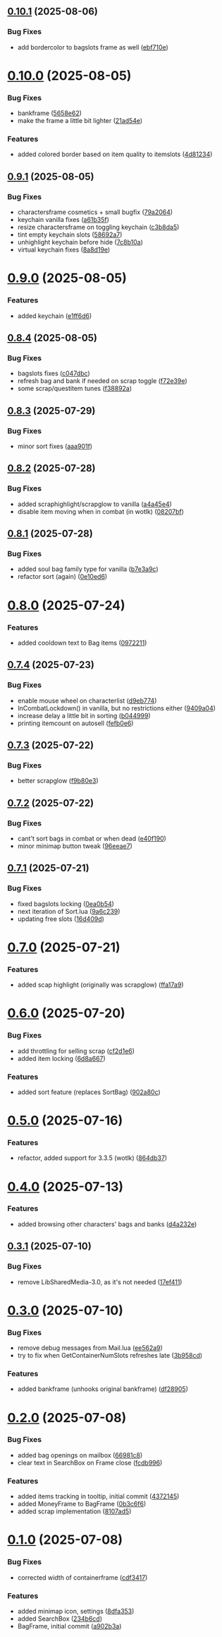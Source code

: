 ## [0.10.1](https://github.com/dh-harald/Bagzen/compare/v0.10.0...v0.10.1) (2025-08-06)


### Bug Fixes

* add bordercolor to bagslots frame as well ([ebf710e](https://github.com/dh-harald/Bagzen/commit/ebf710e57f9b5e4bc69ee10f3946125ca712a181))

# [0.10.0](https://github.com/dh-harald/Bagzen/compare/v0.9.1...v0.10.0) (2025-08-05)


### Bug Fixes

* bankframe ([5658e62](https://github.com/dh-harald/Bagzen/commit/5658e62fc2076c3b793de1895239f4b4c7718745))
* make the frame a little bit lighter ([21ad54e](https://github.com/dh-harald/Bagzen/commit/21ad54ea4f1fb56e9c87bdda3435d5d76e031c85))


### Features

* added colored border based on item quality to itemslots ([4d81234](https://github.com/dh-harald/Bagzen/commit/4d812340eea755e7293a683023dfa66496ba900a))

## [0.9.1](https://github.com/dh-harald/Bagzen/compare/v0.9.0...v0.9.1) (2025-08-05)


### Bug Fixes

* charactersframe cosmetics + small bugfix ([79a2064](https://github.com/dh-harald/Bagzen/commit/79a2064861c7a32953628b1e7a0e85b2cb1f2db4))
* keychain vanilla fixes ([a61b35f](https://github.com/dh-harald/Bagzen/commit/a61b35f331a3451ab81afbcb47b74793029807e3))
* resize charactersframe on toggling keychain ([c3b8da5](https://github.com/dh-harald/Bagzen/commit/c3b8da5588963e5d3c286bc633d2be9910a59b0d))
* tint empty keychain slots ([58692a7](https://github.com/dh-harald/Bagzen/commit/58692a793358ac28b3005367a67a36e78fb2e258))
* unhighlight keychain before hide ([7c8b10a](https://github.com/dh-harald/Bagzen/commit/7c8b10aa903ba913c8b74a4a678d0b717b87c83b))
* virtual keychain fixes ([8a8d19e](https://github.com/dh-harald/Bagzen/commit/8a8d19e87e94144d898adfb6fafbce9d935e260d))

# [0.9.0](https://github.com/dh-harald/Bagzen/compare/v0.8.4...v0.9.0) (2025-08-05)


### Features

* added keychain ([e1ff6d6](https://github.com/dh-harald/Bagzen/commit/e1ff6d627e6cb207514c5dcc8b99a09d8a6363ba))

## [0.8.4](https://github.com/dh-harald/Bagzen/compare/v0.8.3...v0.8.4) (2025-08-05)


### Bug Fixes

* bagslots fixes ([c047dbc](https://github.com/dh-harald/Bagzen/commit/c047dbcb08e2a91db18c4f1fb7bf392e9c216ac7))
* refresh bag and bank if needed on scrap toggle ([f72e39e](https://github.com/dh-harald/Bagzen/commit/f72e39e38feb8e8cc2d0e19a5c0a52bb32719175))
* some scrap/questitem tunes ([f38892a](https://github.com/dh-harald/Bagzen/commit/f38892aec489a877b0bab1af580cbc6d8dbcbdc9))

## [0.8.3](https://github.com/dh-harald/Bagzen/compare/v0.8.2...v0.8.3) (2025-07-29)


### Bug Fixes

* minor sort fixes ([aaa901f](https://github.com/dh-harald/Bagzen/commit/aaa901f455278ea9465dd2eb880af7e3e8d973c3))

## [0.8.2](https://github.com/dh-harald/Bagzen/compare/v0.8.1...v0.8.2) (2025-07-28)


### Bug Fixes

* added scraphighlight/scrapglow to vanilla ([a4a45e4](https://github.com/dh-harald/Bagzen/commit/a4a45e45a57afd836a7ea5dc08438e607e4175c8))
* disable item moving when in combat (in wotlk) ([08207bf](https://github.com/dh-harald/Bagzen/commit/08207bfedae8c2d31959d9e84140d8b926132eb3))

## [0.8.1](https://github.com/dh-harald/Bagzen/compare/v0.8.0...v0.8.1) (2025-07-28)


### Bug Fixes

* added soul bag family type for vanilla ([b7e3a9c](https://github.com/dh-harald/Bagzen/commit/b7e3a9c96832aafdde911e598d3c1e8dddc3e9ec))
* refactor sort (again) ([0e10ed6](https://github.com/dh-harald/Bagzen/commit/0e10ed630ec68284fce324eae59e4c0d9dedb5b5))

# [0.8.0](https://github.com/dh-harald/Bagzen/compare/v0.7.4...v0.8.0) (2025-07-24)


### Features

* added cooldown text to Bag items ([0972211](https://github.com/dh-harald/Bagzen/commit/09722118918dcf723f9afe6fa5e03b9d16c2f63f))

## [0.7.4](https://github.com/dh-harald/Bagzen/compare/v0.7.3...v0.7.4) (2025-07-23)


### Bug Fixes

* enable mouse wheel on characterlist ([d9eb774](https://github.com/dh-harald/Bagzen/commit/d9eb7741f7950619d84ad4450c12975f96fa3ccc))
* InCombatLockdown() in vanilla, but no restrictions either ([9409a04](https://github.com/dh-harald/Bagzen/commit/9409a049b1bf73933adb78e928d909329e5bd01b))
* increase delay a little bit in sorting ([b044999](https://github.com/dh-harald/Bagzen/commit/b04499974c0fae313204a06d3dd7a76a6576e7a3))
* printing itemcount on autosell ([fefb0e6](https://github.com/dh-harald/Bagzen/commit/fefb0e66fe823ea4cb8dfc65a9b17e95d1be1647))

## [0.7.3](https://github.com/dh-harald/Bagzen/compare/v0.7.2...v0.7.3) (2025-07-22)


### Bug Fixes

* better scrapglow ([f9b80e3](https://github.com/dh-harald/Bagzen/commit/f9b80e3729a3e146a4d00e724a10fa0d7ff03d86))

## [0.7.2](https://github.com/dh-harald/Bagzen/compare/v0.7.1...v0.7.2) (2025-07-22)


### Bug Fixes

* cant't sort bags in combat or when dead ([e40f190](https://github.com/dh-harald/Bagzen/commit/e40f190e24002468707efce0948813d66bd7cc9d))
* minor minimap button tweak ([96eeae7](https://github.com/dh-harald/Bagzen/commit/96eeae717a771851b1a9b602fedecce2a442db14))

## [0.7.1](https://github.com/dh-harald/Bagzen/compare/v0.7.0...v0.7.1) (2025-07-21)


### Bug Fixes

* fixed bagslots locking ([0ea0b54](https://github.com/dh-harald/Bagzen/commit/0ea0b54276c0634e788fa5fa7455398d2af6521e))
* next iteration of Sort.lua ([9a6c239](https://github.com/dh-harald/Bagzen/commit/9a6c23951993c5bd37f6b708e676e435c4ea830e))
* updating free slots ([16d409d](https://github.com/dh-harald/Bagzen/commit/16d409d5e3e6e19023aa373965c1e30cede8f158))

# [0.7.0](https://github.com/dh-harald/Bagzen/compare/v0.6.0...v0.7.0) (2025-07-21)


### Features

* added scap highlight (originally was scrapglow) ([ffa17a9](https://github.com/dh-harald/Bagzen/commit/ffa17a94ceb1a6cf15b9050e0615b219eebd4db5))

# [0.6.0](https://github.com/dh-harald/Bagzen/compare/v0.5.0...v0.6.0) (2025-07-20)


### Bug Fixes

* add throttling for selling scrap ([cf2d1e6](https://github.com/dh-harald/Bagzen/commit/cf2d1e6d31ee88577b2ef565cdb0058c7bcacc4c))
* added item locking ([6d8a667](https://github.com/dh-harald/Bagzen/commit/6d8a667acb9becf4757179ec84f55c0a105a355a))


### Features

* added sort feature (replaces SortBag) ([902a80c](https://github.com/dh-harald/Bagzen/commit/902a80c8043e62e69d2d192a0e8a6509cb85e216))

# [0.5.0](https://github.com/dh-harald/Bagzen/compare/v0.4.0...v0.5.0) (2025-07-16)


### Features

* refactor, added support for 3.3.5 (wotlk) ([864db37](https://github.com/dh-harald/Bagzen/commit/864db37ae10b8283ab0e1b869430ba283b78536c))

# [0.4.0](https://github.com/dh-harald/Bagzen/compare/v0.3.1...v0.4.0) (2025-07-13)


### Features

* added browsing other characters' bags and banks ([d4a232e](https://github.com/dh-harald/Bagzen/commit/d4a232ed94d8dcf4f70336d1e32642a2279e27e2))

## [0.3.1](https://github.com/dh-harald/Bagzen/compare/v0.3.0...v0.3.1) (2025-07-10)


### Bug Fixes

* remove LibSharedMedia-3.0, as it's not needed ([17ef411](https://github.com/dh-harald/Bagzen/commit/17ef4119a51841603ffc337a42863e0ac40fa167))

# [0.3.0](https://github.com/dh-harald/Bagzen/compare/v0.2.0...v0.3.0) (2025-07-10)


### Bug Fixes

* remove debug messages from Mail.lua ([ee562a9](https://github.com/dh-harald/Bagzen/commit/ee562a988f55d502a80cb489a9be140a1d5ac33a))
* try to fix when GetContainerNumSlots refreshes late ([3b958cd](https://github.com/dh-harald/Bagzen/commit/3b958cd8f29922aadfbb4dbcd505c4cd6b29498d))


### Features

* added bankframe (unhooks original bankframe) ([df28905](https://github.com/dh-harald/Bagzen/commit/df28905829f00675f1ee3d662051da82b76cc256))

# [0.2.0](https://github.com/dh-harald/Bagzen/compare/v0.1.0...v0.2.0) (2025-07-08)


### Bug Fixes

* added bag openings on mailbox ([66981c8](https://github.com/dh-harald/Bagzen/commit/66981c8367637ee66db411dfc2ec73a3c3648f53))
* clear text in SearchBox on Frame close ([fcdb996](https://github.com/dh-harald/Bagzen/commit/fcdb996b227bb255aef68203cb218220ce1212ad))


### Features

* added items tracking in tooltip, initial commit ([4372145](https://github.com/dh-harald/Bagzen/commit/43721453a1e702117433f02749a8ac6b3e2d0284))
* added MoneyFrame to BagFrame ([0b3c6f6](https://github.com/dh-harald/Bagzen/commit/0b3c6f6bdfd4e586cea17d47300fdc7d2c8af1df))
* added scrap implementation ([8107ad5](https://github.com/dh-harald/Bagzen/commit/8107ad565f7f59628526231fc74df593ffee4965))

# [0.1.0](https://github.com/dh-harald/Bagzen/compare/v0.0.0...v0.1.0) (2025-07-08)


### Bug Fixes

* corrected width of containerframe ([cdf3417](https://github.com/dh-harald/Bagzen/commit/cdf341701e25333c24d444ecb750f009cd0b4465))


### Features

* added minimap icon, settings ([8dfa353](https://github.com/dh-harald/Bagzen/commit/8dfa353c4c642502ab7a030aa6d635d4e8fc4253))
* added SearchBox ([234b6cd](https://github.com/dh-harald/Bagzen/commit/234b6cdc7bad5223b534dd9d8a399241fe4a9784))
* BagFrame, initial commit ([a902b3a](https://github.com/dh-harald/Bagzen/commit/a902b3a4e11733cb07faa9c68f3f2d78ea9bfc04))
